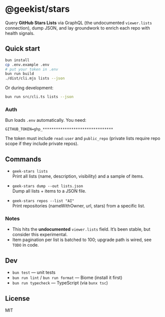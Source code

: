 # @geekist/stars

Query **GitHub Stars Lists** via GraphQL (the undocumented `viewer.lists` connection), dump JSON,
and lay groundwork to enrich each repo with health signals.

## Quick start

```bash
bun install
cp .env.example .env
# put your token in .env
bun run build
./dist/cli.mjs lists --json
```

Or during development:

```bash
bun run src/cli.ts lists --json
```

### Auth
Bun loads `.env` automatically. You need:

```
GITHUB_TOKEN=ghp_********************************
```

The token must include `read:user` and `public_repo` (private lists require repo scope if they include private repos).

## Commands

- `geek-stars lists`  
  Print all lists (name, description, visibility) and a sample of items.

- `geek-stars dump --out lists.json`  
  Dump all lists + items to a JSON file.

- `geek-stars repos --list "AI"`  
  Print repositories (nameWithOwner, url, stars) from a specific list.

### Notes
- This hits the **undocumented** `viewer.lists` field. It’s been stable, but consider this experimental.
- Item pagination per list is batched to 100; upgrade path is wired, see `TODO` in code.

## Dev
- `bun test` — unit tests
- `bun run lint` / `bun run format` — Biome (install it first)
- `bun run typecheck` — TypeScript (via `bunx tsc`)

## License
MIT